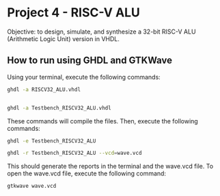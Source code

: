 # Project 4 - RISC-V ALU

Objective: to design, simulate, and synthesize a 32-bit RISC-V ALU (Arithmetic Logic Unit) version in VHDL.

## How to run using GHDL and GTKWave

Using your terminal, execute the following commands:

```bash
ghdl -a RISCV32_ALU.vhdl

```

```bash

ghdl -a Testbench_RISCV32_ALU.vhdl

```

These commands will compile the files. Then, execute the following commands:

```bash
ghdl -e Testbench_RISCV32_ALU

```

```bash
ghdl -r Testbench_RISCV32_ALU --vcd=wave.vcd

```

This should generate the reports in the terminal and the wave.vcd file. To open the wave.vcd file, execute the following command:

```bash
gtkwave wave.vcd

```
